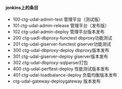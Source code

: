 #### jenkins上的条目

* 100 ctg-udal-admin-test 管理平台（测试版）
* 101 ctg-udal-admin-release 管理平台（发布版）
* 102 ctg-udal-admin-deploy 管理平台版本发布
* 200 ctg-uadl-dbproxy-functest dbproxy功能测试
* 201 ctg-udal-giserver-functest giserver功能测试
* 300 ctg-udal-dbproxy-deploy dbproxy版本发布
* 301 ctg-udal-giserver-deploy giserver版本发布
* 302 ctg-udal-dbproxy-sqlparser打包
* 400 ctg-udal-perftest-deploy 性能测试版本发布
* 401 ctg-udal-loadbalance-deploy 负载均衡版本发布
* ctg-udal-gateway-deploygateway 版本发布

